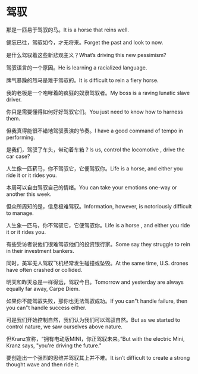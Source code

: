 # 驾驭

<p><span class="chinese">那是一匹易于驾驭的马。</span><span class="english">It is a horse that reins well.</span></p>

<p><span class="chinese">健忘已往，驾驭如今，才无将来。</span><span class="english">Forget the past and look to now.</span></p>

<p><span class="chinese">是什么驾驭着这些新悲观主义？</span><span class="english">What’s driving this new pessimism?</span></p>

<p><span class="chinese">驾驭语言的一个原因。</span><span class="english">He is learning a racialized language.</span></p>

<p><span class="chinese">脾气暴躁的烈马是难于驾驭的。</span><span class="english">It is difficult to rein a fiery horse.</span></p>

<p><span class="chinese">我的老板是一个咆哮着的疯狂的奴隶驾驭者。</span><span class="english">My boss is a raving lunatic slave driver.</span></p>

<p><span class="chinese">你只是需要懂得如何好好驾驭它们。</span><span class="english">You just need to know how to harness them.</span></p>

<p><span class="chinese">但我真得能很不错地驾驭表演的节奏。</span><span class="english">I have a good command of tempo in performing.</span></p>

<p><span class="chinese">是我们，驾驭了车头，带动着车箱？</span><span class="english">Is us, control the locomotive , drive the car case?</span></p>

<p><span class="chinese">人生像一匹菥马，你不驾驭它，它便驾驭你。</span><span class="english">Life is a horse, and either you ride it or it rides you.</span></p>

<p><span class="chinese">本周可以自由驾驭自己的情绪。</span><span class="english">You can take your emotions one-way or another this week.</span></p>

<p><span class="chinese">但众所周知的是，信息极难驾驭。</span><span class="english">Information, however, is notoriously difficult to manage.</span></p>

<p><span class="chinese">人生象一匹马，你不驾驭它，它便驾驭你。</span><span class="english">Life is a horse , and either you ride it or it rides you.</span></p>

<p><span class="chinese">有些受访者说他们很难驾驭他们的投资银行家。</span><span class="english">Some say they struggle to rein in their investment bankers.</span></p>

<p><span class="chinese">同时，美军无人驾驭飞机经常发生碰撞或坠毁。</span><span class="english">At the same time, U.S. drones have often crashed or collided.</span></p>

<p><span class="chinese">明天和昨天总是一样得远，驾驭今日。</span><span class="english">Tomorrow and yesterday are always equally far away, Carpe Diem.</span></p>

<p><span class="chinese">如果你不能驾驭失败，那你也无法驾驭成功。</span><span class="english">If you can"t handle failure, then you can"t handle success either.</span></p>

<p><span class="chinese">可是我们开始控制自然，我们认为我们可以驾驭自然。</span><span class="english">But as we started to control nature, we saw ourselves above nature.</span></p>

<p><span class="chinese">但Kranz宣称，“拥有电动版MINI，你正驾驭未来。”</span><span class="english">But with the electric Mini, Kranz says, "you're driving the future."</span></p>

<p><span class="chinese">要创造出一个强烈的思维并驾驭其上并不难。</span><span class="english">It isn’t difficult to create a strong thought wave and then ride it.</span></p>

